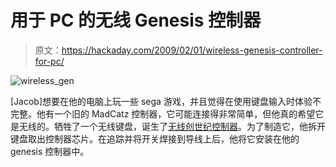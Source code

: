 # 用于 PC 的无线 Genesis 控制器

> 原文：<https://hackaday.com/2009/02/01/wireless-genesis-controller-for-pc/>

![wireless_gen](img/6b321dc2671a8ab605f65544d59d9a89.png "wireless_gen")

[Jacob]想要在他的电脑上玩一些 sega 游戏，并且觉得在使用键盘输入时体验不完整。他有一个旧的 MadCatz 控制器，它可能连接得非常简单，但他真的希望它是无线的。牺牲了一个无线键盘，诞生了[无线创世纪控制器](http://www.tech-olive.com/2009/01/wgc.html)。为了制造它，他拆开键盘取出控制器芯片。在追踪并将开关焊接到导线上后，他将它安装在他的 genesis 控制器中。
